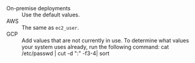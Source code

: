<dl>
<dlentry>
  <dt>On-premise deployments</dt>
  <dd>Use the default values.</dd>
</dlentry>
<dlentry>
  <dt>AWS</dt>
  <dd>The same as <code>ec2_user</code>.</dd>
</dlentry>
<dlentry>
  <dt>GCP</dt>
  <dd>Add values that are not currently in use. To determine what values your system uses already, run the following command:
  <codeblock>cat /etc/passwd | cut -d ":" -f3-4| sort
  </codeblock></dd>
</dlentry>
</dl>
